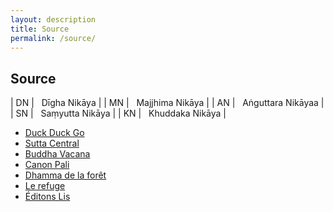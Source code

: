 ```yaml
---
layout: description
title: Source
permalink: /source/
---
```

## Source

| DN | &nbsp; Dīgha Nikāya |
| MN | &nbsp; Majjhima Nikāya |
| AN | &nbsp; Aṅguttara Nikāyaa |
| SN | &nbsp; Saṃyutta Nikāya |
| KN | &nbsp; Khuddaka Nikāya |

* [Duck Duck Go](https://duckduckgo.com "The best search engine for privacy")
* [Sutta Central](https://suttacentral.net/pitaka/sutta)
* [Buddha Vacana](https://www.buddha-vacana.org/fr/index.html)
* [Canon Pali](http://www.canonpali.org/tipitaka/suttapitaka/suttapitaka.html)
* [Dhamma de la forêt](http://www.dhammadelaforet.org/list/list_sutta.html)
* [Le refuge](http://www.refugebouddhique.com/)
* [Éditons Lis](http://editions-lis.org/publications.html)




